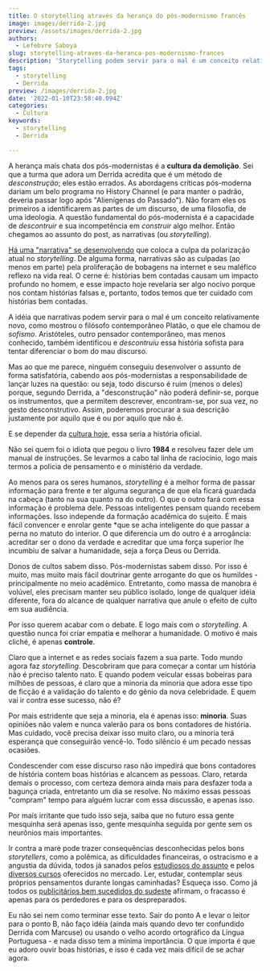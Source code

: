 ```yaml
---
title: O storytelling através da herança do pós-modernismo francês
image: images/derrida-2.jpg
preview: /assets/images/derrida-2.jpg
authors:
  - Lefebvre Saboya
slug: storytelling-atraves-da-heranca-pos-modernismo-frances
description: 'Storytelling podem servir para o mal é um conceito relativamente novo.'
tags:
  - storytelling
  - Derrida
preview: /images/derrida-2.jpg
date: '2022-01-10T23:58:40.094Z'
categories:
  - Cultura
keywords:
  - storytelling
  - Derrida

---
```

A herança mais chata dos pós-modernistas é a **cultura da demolição**. Sei que a turma que adora um Derrida acredita que é um método de *desconstrução*; eles estão errados. As abordagens críticas pós-moderna dariam um belo programa no History Channel (e para manter o padrão, deveria passar logo após "Alienígenas do Passado"). Não foram eles os primeiros a identificarem as partes de um discurso, de uma filosofia, de uma ideologia. A questão fundamental do pós-modernista é a capacidade de *descontruir* e sua incompetência em *construir* algo melhor. Então chegamos ao assunto do post, as narrativas (ou *storytelling*).

[Há uma "narrativa" se desenvolvendo](https://www.bostonglobe.com/2021/12/30/opinion/our-fondness-narratives-is-driving-us-mad/) que coloca a culpa da polarização atual no *storytelling*. De alguma forma, narrativas são as culpadas (ao menos em parte) pela proliferação de bobagens na internet e seu maléfico reflexo na vida real. O cerne é: histórias bem contadas causam um impacto profundo no homem, e esse impacto hoje revelaria ser algo nocivo porque nos contam histórias falsas e, portanto, todos temos que ter cuidado com histórias bem contadas.

A idéia que narrativas podem servir para o mal é um conceito relativamente novo, como mostrou o filósofo contemporâneo Platão, o que ele chamou de *sofismo*. Aristóteles, outro pensador contemporâneo, mas menos conhecido, também identificou e *descontruiu* essa história sofista para tentar diferenciar o bom do mau discurso. 

Mas ao que me parece, ninguém conseguiu desenvolver o assunto de forma satisfatória, cabendo aos pós-modernistas a responsabilidade de lançar luzes na questão: ou seja, todo discurso é ruim (menos o deles) porque, segundo Derrida, a "desconstrução" não poderá definir-se, porque os instrumentos, que a permitem descrever, encontram-se, por sua vez, no gesto desconstrutivo. Assim, poderemos procurar a sua descrição justamente por aquilo que é ou por aquilo que não é.

E se depender da [cultura hoje](https://llsaboya.com/post/2021_12_11_um-culto-a-ignorancia/), essa seria a história oficial.

Não sei quem foi o idiota que pegou o livro **1984** e resolveu fazer dele um manual de instruções. Se levarmos a cabo tal linha de raciocínio, logo mais termos a polícia de pensamento e o ministério da verdade.

Ao menos para os seres humanos, *storytelling* é a melhor forma de passar informação para frente e ter alguma segurança de que ela ficará guardada na cabeça (tanto na sua quanto na do outro). O que o outro fará com essa informação é problema dele. Pessoas inteligentes pensam quando recebem informações. Isso independe da formação acadêmica do sujeito. É mais fácil convencer e enrolar gente *que se acha inteligente do que passar a perna no matuto do interior. O que diferencia um do outro é a arrogância: acreditar ser o dono da verdade e acreditar  que uma força superior lhe incumbiu de salvar a humanidade, seja a força Deus ou Derrida. 

Donos de cultos sabem disso. Pós-modernistas sabem disso. Por isso é muito, mas muito mais fácil doutrinar gente arrogante do que os humildes - principalmente no meio acadêmico. Entretanto, como massa de manobra é volúvel, eles precisam manter seu público isolado, longe de qualquer idéia diferente, fora do alcance de qualquer narrativa que anule o efeito de culto em sua audiência.

Por isso querem acabar com o debate. E logo mais com o *storytelling*. A questão nunca foi criar empatia e melhorar a humanidade. O motivo é mais cliché, é apenas **controle**.

Claro que a internet e as redes sociais fazem a sua parte. Todo mundo agora faz *storytelling*. Descobriram que para começar a contar um história não é preciso talento nato. E quando podem veicular essas bobeiras para milhões de pessoas, é claro que a minoria da minoria que adora esse tipo de ficção é a validação do talento e do gênio da nova celebridade. E quem vai ir contra esse sucesso, não é?

Por mais estridente que seja a minoria, ela é apenas isso: **minoria**. Suas opiniões não  valem e nunca valerão para os bons contadores de história. Mas cuidado, você precisa deixar isso muito claro, ou a minoria terá esperança que conseguirão vencê-lo. Todo silêncio é um pecado nessas ocasiões.  

Condescender com esse discurso raso não impedirá que bons contadores de história contem boas histórias e alcancem as pessoas. Claro, retarda demais o processo, com certeza demora ainda mais para desfazer toda a bagunça criada, entretanto um dia se resolve. No máximo essas pessoas "compram" tempo para alguém lucrar com essa discussão, e apenas isso. 

Por mais irritante que tudo isso seja, saiba que no futuro essa gente mesquinha será apenas isso, gente mesquinha seguida por gente sem os neurônios mais importantes. 

Ir contra a maré pode trazer consequências desconhecidas pelos bons *storytellers*, como a polêmica, as dificuldades financeiras, o ostracismo e a angustia da dúvida, todos já sanados pelos [estudiosos do assunto](https://www.storytellers.com.br/2020/03/virus-parasita-bruxo-marte-e-outros.html) e pelos [diversos cursos](https://rockcontent.com/br/talent-blog/storytelling/) oferecidos no mercado. Ler, estudar, contemplar seus próprios pensamentos durante longas caminhadas? Esqueça isso. Como já todos os [publicitários bem sucedidos do sudeste](https://www.linkedin.com/jobs/search/?geoId=106057199&keywords=storytelling&location=Brasil) afirmam, o fracasso é apenas para os perdedores e para os despreparados.

Eu não sei nem como terminar esse texto. Sair do ponto A e levar o leitor para o ponto B, não faço idéia (ainda mais quando devo ter confundido Derrida com Marcuse) ou usando o velho acordo ortográfico da Língua Portuguesa - e nada disso tem a mínima importância. O que importa é que eu adoro ouvir boas histórias, e isso é cada vez mais difícil de se achar agora. 
